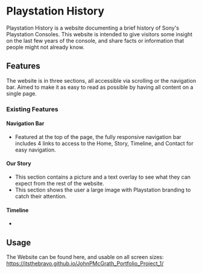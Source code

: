 # Playstation History

Playstation History is a website documenting  a brief history of Sony's Playstation Consoles. This website is intended to give visitors some insight on the last few years of the console, and share facts or information that people might not already know. 


## Features
The website is in three sections, all accessible via scrolling or the navigation bar. Aimed to make it as easy to read as possible by having all content on a single page.

### Existing Features

#### Navigation Bar
* Featured at the top of the page, the fully responsive navigation bar includes 4 links to access to the Home, Story, Timeline, and Contact for easy navigation.

#### Our Story
* This section contains a picture and a text overlay to see what they can expect from the rest of the website.
* This section shows the user a large image with Playstation branding to catch their attention.

#### Timeline 
* 


## Usage

The Website can be found here, and usable on all screen sizes: https://itsthebravo.github.io/JohnPMcGrath_Portfolio_Project_1/



